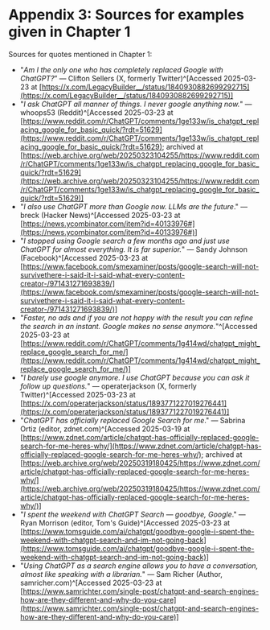 

# Appendix 3: Sources for examples given in Chapter 1

Sources for quotes mentioned in Chapter 1:

- "*Am I the only one who has completely replaced Google with ChatGPT?*” — Clifton Sellers (X, formerly Twitter)^[Accessed 2025-03-23 at [https://x.com/LegacyBuilder__/status/1840930882699292715](https://x.com/LegacyBuilder__/status/1840930882699292715)]
- "*I ask ChatGPT all manner of things. I never google anything now.*" — whoops53 (Reddit)^[Accessed 2025-03-23 at [https://www.reddit.com/r/ChatGPT/comments/1ge133w/is_chatgpt_replacing_google_for_basic_quick/?rdt=51629](https://www.reddit.com/r/ChatGPT/comments/1ge133w/is_chatgpt_replacing_google_for_basic_quick/?rdt=51629); archived at [https://web.archive.org/web/20250323104255/https://www.reddit.com/r/ChatGPT/comments/1ge133w/is_chatgpt_replacing_google_for_basic_quick/?rdt=51629](https://web.archive.org/web/20250323104255/https://www.reddit.com/r/ChatGPT/comments/1ge133w/is_chatgpt_replacing_google_for_basic_quick/?rdt=51629)]
- "*I also use ChatGPT more than Google now. LLMs are the future*." — breck (Hacker News)^[Accessed 2025-03-23 at [https://news.ycombinator.com/item?id=40133976#](https://news.ycombinator.com/item?id=40133976#)]
- "*I stopped using Google search a few months ago and just use ChatGPT for almost everything. It is far superior.*" — Sandy Johnson (Facebook)^[Accessed 2025-03-23 at [https://www.facebook.com/smexaminer/posts/google-search-will-not-survivethere-i-said-it-i-said-what-every-content-creator-/971431271693839/](https://www.facebook.com/smexaminer/posts/google-search-will-not-survivethere-i-said-it-i-said-what-every-content-creator-/971431271693839/)]
- "*Faster, no ads and if you are not happy with the result you can refine the search in an instant. Google makes no sense anymore.*"^[Accessed 2025-03-23 at [https://www.reddit.com/r/ChatGPT/comments/1g414wd/chatgpt_might_replace_google_search_for_me/](https://www.reddit.com/r/ChatGPT/comments/1g414wd/chatgpt_might_replace_google_search_for_me/)]
- "*I barely use google anymore. I use ChatGPT because you can ask it follow up questions.*" — operaterjackson (X, formerly Twitter)^[Accessed 2025-03-23 at [https://x.com/operaterjackson/status/1893771227019276441](https://x.com/operaterjackson/status/1893771227019276441)]
- "*ChatGPT has officially replaced Google Search for me*." — Sabrina Ortiz (editor, zdnet.com)^[Accessed 2025-03-19 at [https://www.zdnet.com/article/chatgpt-has-officially-replaced-google-search-for-me-heres-why/](https://www.zdnet.com/article/chatgpt-has-officially-replaced-google-search-for-me-heres-why/); archived at [https://web.archive.org/web/20250319180425/https://www.zdnet.com/article/chatgpt-has-officially-replaced-google-search-for-me-heres-why/](https://web.archive.org/web/20250319180425/https://www.zdnet.com/article/chatgpt-has-officially-replaced-google-search-for-me-heres-why/)]
- "*I spent the weekend with ChatGPT Search — goodbye, Google*." — Ryan Morrison (editor, Tom's Guide)^[Accessed 2025-03-23 at [https://www.tomsguide.com/ai/chatgpt/goodbye-google-i-spent-the-weekend-with-chatgpt-search-and-im-not-going-back](https://www.tomsguide.com/ai/chatgpt/goodbye-google-i-spent-the-weekend-with-chatgpt-search-and-im-not-going-back)]
- "*Using ChatGPT as a search engine allows you to have a conversation, almost like speaking with a librarian.*" — Sam Richer (Author, samricher.com)^[Accessed 2025-03-23 at [https://www.samrichter.com/single-post/chatgpt-and-search-engines-how-are-they-different-and-why-do-you-care](https://www.samrichter.com/single-post/chatgpt-and-search-engines-how-are-they-different-and-why-do-you-care)]

